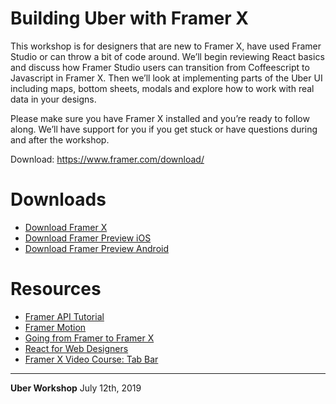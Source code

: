 # Building Uber with Framer X

This workshop is for designers that are new to Framer X, have used Framer Studio or can throw a bit of code around. We’ll begin reviewing React basics and discuss how Framer Studio users can transition from Coffeescript to Javascript in Framer X. Then we’ll look at implementing parts of the Uber UI including maps, bottom sheets, modals and explore how to work with real data in your designs.

Please make sure you have Framer X installed and you’re ready to follow along. We’ll have support for you if you get stuck or have questions during and after the workshop.

Download: https://www.framer.com/download/


# Downloads

* [Download Framer X](http://framer.com/download/)
* [Download Framer Preview iOS](https://apps.apple.com/us/app/framer-preview/id1124920547)
* [Download Framer Preview Android](https://play.google.com/store/apps/details?id=com.framerjs.android)

# Resources

* [Framer API Tutorial](http://framer.com/api/tutorial)
* [Framer Motion](http://framer.com/motion)
* [Going from Framer to Framer X](https://uxdesign.cc/going-from-framer-to-framer-x-166f1dcef8dd?sk=e4cf3e58d5c9f7fdcb4d8b9f11ab2d50)
* [React for Web Designers](https://www.framer.com/blog/posts/react-for-web-designers/)
* [Framer X Video Course: Tab Bar](https://paper.dropbox.com/doc/Framer-X-Video-Course-Tab-Bar--AgvowXBWW~IFEYs_7f1lQ7SkAQ-U2FE6ScJSo9HzZBsUIZ8B)

---

**Uber Workshop** July 12th, 2019
